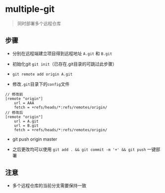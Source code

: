 # multiple-git 

> 同时部署多个远程仓库

## 步骤

* 分别在远程端建立项目得到远程地址 `A.git` 和 `B.git`

* 初始化git `git init`（已存在.git目录的可跳过此步骤）

* `git remote add origin A.git`

* 修改`.git`目录下的`config`文件

```config
// 修改前
[remote "origin"]
    url = AAA
    fetch = +refs/heads/*:refs/remotes/origin/
// 修改后
[remote "origin"]
    url = A.git
    url = B.git
    fetch = +refs/heads/*:refs/remotes/origin/
```

* git push origin master

* 之后更改均可以使用 `git add . && git commit -m '+' && git push` 一键部署

## 注意

* 多个远程仓库的当前分支需要保持一致


